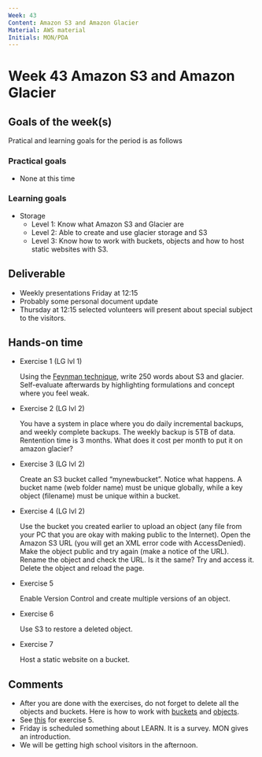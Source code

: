 ```yaml
---
Week: 43
Content: Amazon S3 and Amazon Glacier
Material: AWS material
Initials: MON/PDA
---
```


# Week 43 Amazon S3 and Amazon Glacier

## Goals of the week(s)
Pratical and learning goals for the period is as follows

### Practical goals
* None at this time

### Learning goals
* Storage
  * Level 1: Know what Amazon S3 and Glacier are
  * Level 2: Able to create and use glacier storage and S3
  * Level 3: Know how to work with buckets, objects and how to host static websites with S3.

## Deliverable
* Weekly presentations Friday at 12:15
* Probably some personal document update
* Thursday at 12:15 selected volunteers will present about special subject to the visitors.

## Hands-on time

* Exercise 1 (LG lvl 1)

  Using the [Feynman technique](https://www.youtube.com/watch?v=tkm0TNFzIeg), write 250 words about S3 and glacier. Self-evaluate afterwards by highlighting formulations and concept where you feel weak.

* Exercise 2 (LG lvl 2)

  You have a system in place where you do daily incremental backups, and weekly complete backups. The weekly backup is 5TB of data. Rentention time is 3 months. What does it cost per month to put it on amazon glacier?

* Exercise 3 (LG lvl 2)

  Create an S3 bucket called “mynewbucket”. Notice what happens. A bucket name (web folder name) must be unique globally, while a key object (filename) must be unique within a bucket.

* Exercise 4  (LG lvl 2)

  Use the bucket you created earlier to upload an object (any file from your PC that you are okay with making public to the Internet). Open the Amazon S3 URL (you will get an XML error code with AccessDenied). Make the object public and try again (make a notice of the URL). Rename the object and check the URL. Is it the same? Try and access it. Delete the object and reload the page.

* Exercise 5

  Enable Version Control and create multiple versions of an object.

* Exercise 6

  Use S3 to restore a deleted object.

* Exercise 7

  Host a static website on a bucket.



## Comments
* After you are done with the exercises, do not forget to delete all the objects and buckets. Here is how to work with [buckets](https://docs.aws.amazon.com/AmazonS3/latest/user-guide/create-configure-bucket.html) and [objects](https://docs.aws.amazon.com/AmazonS3/latest/user-guide/upload-download-objects.html).
* See [this](https://docs.aws.amazon.com/AmazonS3/latest/dev/HostingWebsiteOnS3Setup.html) for exercise 5.
* Friday is scheduled something about LEARN. It is a survey. MON gives an introduction.
* We will be getting high school visitors in the afternoon.
